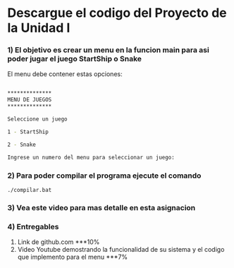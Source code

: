 # Descargue el codigo del Proyecto de la Unidad I

### 1) El objetivo es crear un menu en la funcion main para asi poder jugar el juego StartShip o Snake

El menu debe contener estas opciones:


```sh

**************
MENU DE JUEGOS
**************

Seleccione un juego

1 - StartShip

2 - Snake

Ingrese un numero del menu para seleccionar un juego:

```


### 2) Para poder compilar el programa ejecute el comando

`./compilar.bat`

### 3) Vea este video para mas detalle en esta asignacion


### 4) Entregables

1) Link de github.com ***10%
2) Video Youtube demostrando la funcionalidad de su sistema y el codigo que implemento para el menu ***7%

